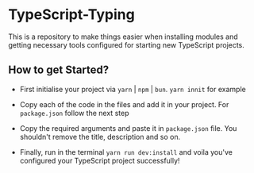 # TypeScript-Typing

This is a repository to make things easier when installing modules and getting necessary tools configured
for starting new TypeScript projects. 

## How to get Started?

- First initialise your project via `yarn` | `npm` | `bun`. `yarn innit` for example

- Copy each of the code in the files and add it in your project. For `package.json` follow the next
step

- Copy the required arguments and paste it in `package.json` file. You shouldn't remove the title, description
and so on.

- Finally, run in the terminal `yarn run dev:install` and voila you've configured your TypeScript project
successfully!

